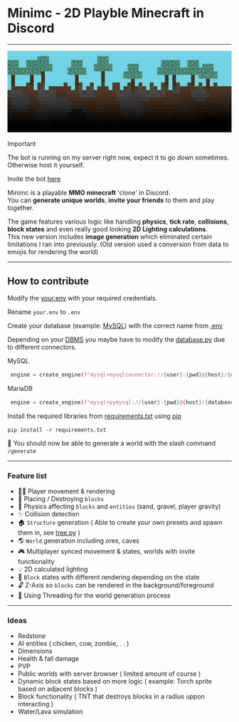 # Minimc - 2D Playble Minecraft in Discord
- - - - -
![Test Image 3](Assets/banner.png)

> [!IMPORTANT]
> The bot is running on my server right now, expect it to go down sometimes. Otherwise host it yourself.
>
> Invite the bot [here](https://discord.com/oauth2/authorize?client_id=1098581527446700083&permissions=2147871745&scope=bot)


Minimc is a playable **MMO minecraft** 'clone' in Discord.
<br>You can **generate unique worlds**, **invite your friends** to them and play together.

The game features various logic like handling **physics**, **tick rate**, **collisions**, **block states** and even really good looking **2D Lighting calculations**.
<br>This new version includes **image generation** which eliminated certain limitations I ran into previously. (Old version used a conversion from data to emojis for rendering the world)
- - - - -
## How to contribute
Modify the [your.env](.env) with your required credentials. 

Rename `your.env` to `.env`

Create your database (example: [MySQL](https://www.mysql.com/de/)) with the correct name from [.env](.env)

Depending on your [DBMS](https://www.ibm.com/docs/en/zos-basic-skills?topic=zos-what-is-database-management-system) you maybe have to modify the [database.py](database.py) due to different connectors.

MySQL
```py
 engine = create_engine(f"mysql+mysqlconnector://{user}:{pwd}@{host}/{database}")
 ```

MariaDB
```py
 engine = create_engine(f"mysql+pymysql://{user}:{pwd}@{host}/{database}")
 ```

Install the required libraries from [requirements.txt](requirements.txt) using [pip](https://pypi.org/project/pip/) 

```
pip install -r requirements.txt
```
🎉 You should now be able to generate a world with the slash command `/generate`
- - - - -
### Feature list
- 🏃‍♂️ Player movement & rendering
- 👊 Placing / Destroying `blocks`
- 🍎 Physics affecting `blocks` and `entities` (sand, gravel, player gravity)
- ✨ Collision detection
- 🏠 `Structure` generation ( Able to create your own presets and spawn them in, see [tree.py](tree.py) )
- 🌎 `World` generation including ores, caves
- 🎮 Multiplayer synced movement & states, worlds with invite functionality
- 💡 2D calculated lighting
- 🧱 `Block` states with different rendering depending on the state
- 🔓 Z-Axis so `blocks` can be rendered in the background/foreground
- 🐌 Using Threading for the world generation process
- - - - -
### Ideas
- Redstone
- AI entities ( chicken, cow, zombie, . . )
- Dimensions
- Health & fall damage
- PVP
- Public worlds with server browser ( limited amount of course )
- Dynamic block states based on more logic ( example: Torch sprite based on adjacent blocks )
- Block functionality ( TNT that destroys blocks in a radius uppon interacting )
- Water/Lava simulation
